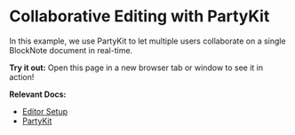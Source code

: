 # Collaborative Editing with PartyKit

In this example, we use PartyKit to let multiple users collaborate on a single BlockNote document in real-time.

**Try it out:** Open this page in a new browser tab or window to see it in action!

**Relevant Docs:**

- [Editor Setup](/docs/editor-basics/setup)
- [PartyKit](/docs/collaboration/real-time-collaboration#partykit)
